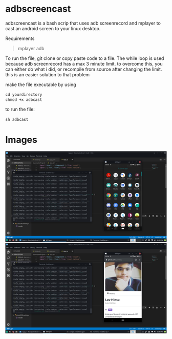 # adbscreencast
adbscreencast is a bash scrip that uses adb screenrecord and mplayer to cast an android screen to your linux desktop.

Requirements

>mplayer
>adb

To run the file, git clone or copy paste code to a file. 
The while loop is used because adb screenrecord has a max 3 minute limit. to overcome this, you can either do what i did, or recompile from source after changing the limit. this is an easier solution to that problem

make the file executable by using

```
cd yourdirectory
chmod +x adbcast
```

to run the file:

`sh adbcast`


# Images
 
![Alt text](/adbcastdemo.png?raw=true "DEMO 1")
![Alt text](/adbcastreadme.png?raw=true "DEMO 2")
